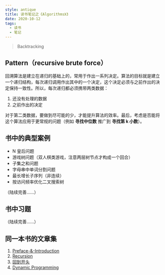 ```yaml
---
style: antique
title: 读书笔记之《Algorithms》3
date: 2020-10-12
tags:
  - 读书
  - 笔记
---
```


> Backtracking

## Pattern（recursive brute force）

回溯算法是建立在递归的基础上的，常用于作出一系列决定。算法的目标就是建立一个递归结构，每次递归调用作出其中的一个决定，这个决定必须与之前作出的决定保持一致性。所以，每次递归都必须携带两类数据：

1. 还没有处理的数据
2. 之前作出的决定

对于第二类数据，要做到尽可能的少，才能提升算法的效率。最后，考虑是否能将这个算法应用于更常规的问题（例如 **寻找中位数** 推广到 **寻找第 k 小数**）。

## 书中的典型案例

- N 皇后问题
- 游戏树问题（双人棋类游戏，注意两层树节点才构成一个回合）
- 子集之和问题
- 字母串中单词分割问题
- 最长增长子序列（非连续）
- 按访问频率优化二叉搜索树

（陆续完善……）

## 书中习题

（陆续完善……）

## 同一本书的文章集

1. [Preface-&-Introduction](post:Algorithms-1-Preface-&-Introduction)
2. [Recursion](post:Algorithms-2-Recursion)
3. [回到开头](scroll-to-the-very-top)
4. [Dynamic Programming](post:Algorithms-4-Dynamic-Programming)
